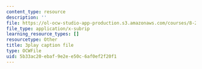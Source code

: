 ```yaml
---
content_type: resource
description: ''
file: https://ol-ocw-studio-app-production.s3.amazonaws.com/courses/8-286-the-early-universe-fall-2013/5b33ac20ebaf9e2ee50c6af0ef2f20f1_dBhMcn7UDs0.srt
file_type: application/x-subrip
learning_resource_types: []
resourcetype: Other
title: 3play caption file
type: OCWFile
uid: 5b33ac20-ebaf-9e2e-e50c-6af0ef2f20f1
---
```

